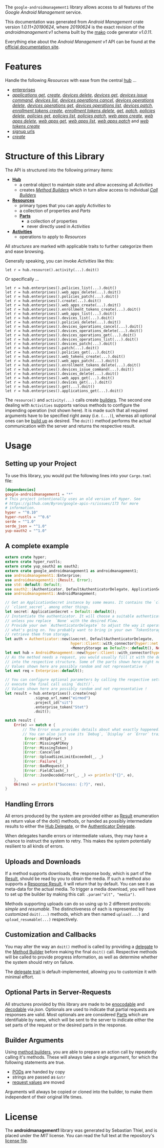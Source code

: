 <!---
DO NOT EDIT !
This file was generated automatically from 'src/mako/api/README.md.mako'
DO NOT EDIT !
-->
The `google-androidmanagement1` library allows access to all features of the *Google Android Management* service.

This documentation was generated from *Android Management* crate version *1.0.11+20190624*, where *20190624* is the exact revision of the *androidmanagement:v1* schema built by the [mako](http://www.makotemplates.org/) code generator *v1.0.11*.

Everything else about the *Android Management* *v1* API can be found at the
[official documentation site](https://developers.google.com/android/management).
# Features

Handle the following *Resources* with ease from the central [hub](https://docs.rs/google-androidmanagement1/1.0.11+20190624/google_androidmanagement1/struct.AndroidManagement.html) ... 

* [enterprises](https://docs.rs/google-androidmanagement1/1.0.11+20190624/google_androidmanagement1/struct.Enterprise.html)
 * [*applications get*](https://docs.rs/google-androidmanagement1/1.0.11+20190624/google_androidmanagement1/struct.EnterpriseApplicationGetCall.html), [*create*](https://docs.rs/google-androidmanagement1/1.0.11+20190624/google_androidmanagement1/struct.EnterpriseCreateCall.html), [*devices delete*](https://docs.rs/google-androidmanagement1/1.0.11+20190624/google_androidmanagement1/struct.EnterpriseDeviceDeleteCall.html), [*devices get*](https://docs.rs/google-androidmanagement1/1.0.11+20190624/google_androidmanagement1/struct.EnterpriseDeviceGetCall.html), [*devices issue command*](https://docs.rs/google-androidmanagement1/1.0.11+20190624/google_androidmanagement1/struct.EnterpriseDeviceIssueCommandCall.html), [*devices list*](https://docs.rs/google-androidmanagement1/1.0.11+20190624/google_androidmanagement1/struct.EnterpriseDeviceListCall.html), [*devices operations cancel*](https://docs.rs/google-androidmanagement1/1.0.11+20190624/google_androidmanagement1/struct.EnterpriseDeviceOperationCancelCall.html), [*devices operations delete*](https://docs.rs/google-androidmanagement1/1.0.11+20190624/google_androidmanagement1/struct.EnterpriseDeviceOperationDeleteCall.html), [*devices operations get*](https://docs.rs/google-androidmanagement1/1.0.11+20190624/google_androidmanagement1/struct.EnterpriseDeviceOperationGetCall.html), [*devices operations list*](https://docs.rs/google-androidmanagement1/1.0.11+20190624/google_androidmanagement1/struct.EnterpriseDeviceOperationListCall.html), [*devices patch*](https://docs.rs/google-androidmanagement1/1.0.11+20190624/google_androidmanagement1/struct.EnterpriseDevicePatchCall.html), [*enrollment tokens create*](https://docs.rs/google-androidmanagement1/1.0.11+20190624/google_androidmanagement1/struct.EnterpriseEnrollmentTokenCreateCall.html), [*enrollment tokens delete*](https://docs.rs/google-androidmanagement1/1.0.11+20190624/google_androidmanagement1/struct.EnterpriseEnrollmentTokenDeleteCall.html), [*get*](https://docs.rs/google-androidmanagement1/1.0.11+20190624/google_androidmanagement1/struct.EnterpriseGetCall.html), [*patch*](https://docs.rs/google-androidmanagement1/1.0.11+20190624/google_androidmanagement1/struct.EnterprisePatchCall.html), [*policies delete*](https://docs.rs/google-androidmanagement1/1.0.11+20190624/google_androidmanagement1/struct.EnterprisePolicyDeleteCall.html), [*policies get*](https://docs.rs/google-androidmanagement1/1.0.11+20190624/google_androidmanagement1/struct.EnterprisePolicyGetCall.html), [*policies list*](https://docs.rs/google-androidmanagement1/1.0.11+20190624/google_androidmanagement1/struct.EnterprisePolicyListCall.html), [*policies patch*](https://docs.rs/google-androidmanagement1/1.0.11+20190624/google_androidmanagement1/struct.EnterprisePolicyPatchCall.html), [*web apps create*](https://docs.rs/google-androidmanagement1/1.0.11+20190624/google_androidmanagement1/struct.EnterpriseWebAppCreateCall.html), [*web apps delete*](https://docs.rs/google-androidmanagement1/1.0.11+20190624/google_androidmanagement1/struct.EnterpriseWebAppDeleteCall.html), [*web apps get*](https://docs.rs/google-androidmanagement1/1.0.11+20190624/google_androidmanagement1/struct.EnterpriseWebAppGetCall.html), [*web apps list*](https://docs.rs/google-androidmanagement1/1.0.11+20190624/google_androidmanagement1/struct.EnterpriseWebAppListCall.html), [*web apps patch*](https://docs.rs/google-androidmanagement1/1.0.11+20190624/google_androidmanagement1/struct.EnterpriseWebAppPatchCall.html) and [*web tokens create*](https://docs.rs/google-androidmanagement1/1.0.11+20190624/google_androidmanagement1/struct.EnterpriseWebTokenCreateCall.html)
* [signup urls](https://docs.rs/google-androidmanagement1/1.0.11+20190624/google_androidmanagement1/struct.SignupUrl.html)
 * [*create*](https://docs.rs/google-androidmanagement1/1.0.11+20190624/google_androidmanagement1/struct.SignupUrlCreateCall.html)




# Structure of this Library

The API is structured into the following primary items:

* **[Hub](https://docs.rs/google-androidmanagement1/1.0.11+20190624/google_androidmanagement1/struct.AndroidManagement.html)**
    * a central object to maintain state and allow accessing all *Activities*
    * creates [*Method Builders*](https://docs.rs/google-androidmanagement1/1.0.11+20190624/google_androidmanagement1/trait.MethodsBuilder.html) which in turn
      allow access to individual [*Call Builders*](https://docs.rs/google-androidmanagement1/1.0.11+20190624/google_androidmanagement1/trait.CallBuilder.html)
* **[Resources](https://docs.rs/google-androidmanagement1/1.0.11+20190624/google_androidmanagement1/trait.Resource.html)**
    * primary types that you can apply *Activities* to
    * a collection of properties and *Parts*
    * **[Parts](https://docs.rs/google-androidmanagement1/1.0.11+20190624/google_androidmanagement1/trait.Part.html)**
        * a collection of properties
        * never directly used in *Activities*
* **[Activities](https://docs.rs/google-androidmanagement1/1.0.11+20190624/google_androidmanagement1/trait.CallBuilder.html)**
    * operations to apply to *Resources*

All *structures* are marked with applicable traits to further categorize them and ease browsing.

Generally speaking, you can invoke *Activities* like this:

```Rust,ignore
let r = hub.resource().activity(...).doit()
```

Or specifically ...

```ignore
let r = hub.enterprises().policies_list(...).doit()
let r = hub.enterprises().web_apps_delete(...).doit()
let r = hub.enterprises().policies_patch(...).doit()
let r = hub.enterprises().create(...).doit()
let r = hub.enterprises().web_apps_create(...).doit()
let r = hub.enterprises().enrollment_tokens_create(...).doit()
let r = hub.enterprises().web_apps_list(...).doit()
let r = hub.enterprises().devices_list(...).doit()
let r = hub.enterprises().policies_delete(...).doit()
let r = hub.enterprises().devices_operations_cancel(...).doit()
let r = hub.enterprises().devices_operations_delete(...).doit()
let r = hub.enterprises().devices_operations_get(...).doit()
let r = hub.enterprises().devices_operations_list(...).doit()
let r = hub.enterprises().devices_patch(...).doit()
let r = hub.enterprises().patch(...).doit()
let r = hub.enterprises().policies_get(...).doit()
let r = hub.enterprises().web_tokens_create(...).doit()
let r = hub.enterprises().web_apps_patch(...).doit()
let r = hub.enterprises().enrollment_tokens_delete(...).doit()
let r = hub.enterprises().devices_issue_command(...).doit()
let r = hub.enterprises().devices_delete(...).doit()
let r = hub.enterprises().web_apps_get(...).doit()
let r = hub.enterprises().devices_get(...).doit()
let r = hub.enterprises().get(...).doit()
let r = hub.enterprises().applications_get(...).doit()
```

The `resource()` and `activity(...)` calls create [builders][builder-pattern]. The second one dealing with `Activities` 
supports various methods to configure the impending operation (not shown here). It is made such that all required arguments have to be 
specified right away (i.e. `(...)`), whereas all optional ones can be [build up][builder-pattern] as desired.
The `doit()` method performs the actual communication with the server and returns the respective result.

# Usage

## Setting up your Project

To use this library, you would put the following lines into your `Cargo.toml` file:

```toml
[dependencies]
google-androidmanagement1 = "*"
# This project intentionally uses an old version of Hyper. See
# https://github.com/Byron/google-apis-rs/issues/173 for more
# information.
hyper = "^0.10"
hyper-rustls = "^0.6"
serde = "^1.0"
serde_json = "^1.0"
yup-oauth2 = "^1.0"
```

## A complete example

```Rust
extern crate hyper;
extern crate hyper_rustls;
extern crate yup_oauth2 as oauth2;
extern crate google_androidmanagement1 as androidmanagement1;
use androidmanagement1::Enterprise;
use androidmanagement1::{Result, Error};
use std::default::Default;
use oauth2::{Authenticator, DefaultAuthenticatorDelegate, ApplicationSecret, MemoryStorage};
use androidmanagement1::AndroidManagement;

// Get an ApplicationSecret instance by some means. It contains the `client_id` and 
// `client_secret`, among other things.
let secret: ApplicationSecret = Default::default();
// Instantiate the authenticator. It will choose a suitable authentication flow for you, 
// unless you replace  `None` with the desired Flow.
// Provide your own `AuthenticatorDelegate` to adjust the way it operates and get feedback about 
// what's going on. You probably want to bring in your own `TokenStorage` to persist tokens and
// retrieve them from storage.
let auth = Authenticator::new(&secret, DefaultAuthenticatorDelegate,
                              hyper::Client::with_connector(hyper::net::HttpsConnector::new(hyper_rustls::TlsClient::new())),
                              <MemoryStorage as Default>::default(), None);
let mut hub = AndroidManagement::new(hyper::Client::with_connector(hyper::net::HttpsConnector::new(hyper_rustls::TlsClient::new())), auth);
// As the method needs a request, you would usually fill it with the desired information
// into the respective structure. Some of the parts shown here might not be applicable !
// Values shown here are possibly random and not representative !
let mut req = Enterprise::default();

// You can configure optional parameters by calling the respective setters at will, and
// execute the final call using `doit()`.
// Values shown here are possibly random and not representative !
let result = hub.enterprises().create(req)
             .signup_url_name("eirmod")
             .project_id("sit")
             .enterprise_token("Stet")
             .doit();

match result {
    Err(e) => match e {
        // The Error enum provides details about what exactly happened.
        // You can also just use its `Debug`, `Display` or `Error` traits
         Error::HttpError(_)
        |Error::MissingAPIKey
        |Error::MissingToken(_)
        |Error::Cancelled
        |Error::UploadSizeLimitExceeded(_, _)
        |Error::Failure(_)
        |Error::BadRequest(_)
        |Error::FieldClash(_)
        |Error::JsonDecodeError(_, _) => println!("{}", e),
    },
    Ok(res) => println!("Success: {:?}", res),
}

```
## Handling Errors

All errors produced by the system are provided either as [Result](https://docs.rs/google-androidmanagement1/1.0.11+20190624/google_androidmanagement1/enum.Result.html) enumeration as return value of 
the doit() methods, or handed as possibly intermediate results to either the 
[Hub Delegate](https://docs.rs/google-androidmanagement1/1.0.11+20190624/google_androidmanagement1/trait.Delegate.html), or the [Authenticator Delegate](https://docs.rs/yup-oauth2/*/yup_oauth2/trait.AuthenticatorDelegate.html).

When delegates handle errors or intermediate values, they may have a chance to instruct the system to retry. This 
makes the system potentially resilient to all kinds of errors.

## Uploads and Downloads
If a method supports downloads, the response body, which is part of the [Result](https://docs.rs/google-androidmanagement1/1.0.11+20190624/google_androidmanagement1/enum.Result.html), should be
read by you to obtain the media.
If such a method also supports a [Response Result](https://docs.rs/google-androidmanagement1/1.0.11+20190624/google_androidmanagement1/trait.ResponseResult.html), it will return that by default.
You can see it as meta-data for the actual media. To trigger a media download, you will have to set up the builder by making
this call: `.param("alt", "media")`.

Methods supporting uploads can do so using up to 2 different protocols: 
*simple* and *resumable*. The distinctiveness of each is represented by customized 
`doit(...)` methods, which are then named `upload(...)` and `upload_resumable(...)` respectively.

## Customization and Callbacks

You may alter the way an `doit()` method is called by providing a [delegate](https://docs.rs/google-androidmanagement1/1.0.11+20190624/google_androidmanagement1/trait.Delegate.html) to the 
[Method Builder](https://docs.rs/google-androidmanagement1/1.0.11+20190624/google_androidmanagement1/trait.CallBuilder.html) before making the final `doit()` call. 
Respective methods will be called to provide progress information, as well as determine whether the system should 
retry on failure.

The [delegate trait](https://docs.rs/google-androidmanagement1/1.0.11+20190624/google_androidmanagement1/trait.Delegate.html) is default-implemented, allowing you to customize it with minimal effort.

## Optional Parts in Server-Requests

All structures provided by this library are made to be [enocodable](https://docs.rs/google-androidmanagement1/1.0.11+20190624/google_androidmanagement1/trait.RequestValue.html) and 
[decodable](https://docs.rs/google-androidmanagement1/1.0.11+20190624/google_androidmanagement1/trait.ResponseResult.html) via *json*. Optionals are used to indicate that partial requests are responses 
are valid.
Most optionals are are considered [Parts](https://docs.rs/google-androidmanagement1/1.0.11+20190624/google_androidmanagement1/trait.Part.html) which are identifiable by name, which will be sent to 
the server to indicate either the set parts of the request or the desired parts in the response.

## Builder Arguments

Using [method builders](https://docs.rs/google-androidmanagement1/1.0.11+20190624/google_androidmanagement1/trait.CallBuilder.html), you are able to prepare an action call by repeatedly calling it's methods.
These will always take a single argument, for which the following statements are true.

* [PODs][wiki-pod] are handed by copy
* strings are passed as `&str`
* [request values](https://docs.rs/google-androidmanagement1/1.0.11+20190624/google_androidmanagement1/trait.RequestValue.html) are moved

Arguments will always be copied or cloned into the builder, to make them independent of their original life times.

[wiki-pod]: http://en.wikipedia.org/wiki/Plain_old_data_structure
[builder-pattern]: http://en.wikipedia.org/wiki/Builder_pattern
[google-go-api]: https://github.com/google/google-api-go-client

# License
The **androidmanagement1** library was generated by Sebastian Thiel, and is placed 
under the *MIT* license.
You can read the full text at the repository's [license file][repo-license].

[repo-license]: https://github.com/Byron/google-apis-rsblob/master/LICENSE.md

